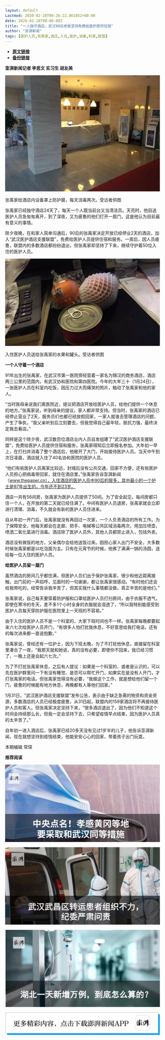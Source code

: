 ```yaml
---
layout: default
Lastmod: 2020-02-28T09:26:22.861852+00:00
date: 2020-02-18T00:00:00Z
title: "一人独守酒店，武汉90后老板坚持免费给医护提供住宿"
author: "澎湃新闻"
tags: [医护人员,张禹家,酒店,入住,医护,消毒,科室,联盟]
---
```


* [**原文链接**](http://mp.weixin.qq.com/s?__biz=MjM5MzI5NTU3MQ==&mid=2651585886&idx=5&sn=1a01c19bfbb0ef8aeb908c7082d852f3&chksm=bd6660e28a11e9f4c248ffed8cc11bf97ddb1aa449bb57314a28091c4a6fa4eb9578f6beb50c#rd)
* [**备份链接**](http://archive.today/aKK5z)


**澎湃新闻记者 李思文 实习生 胡友美**

  

![](/images/post/9b163a215332e1372ebc5b1dd1954f65.jpg)

张禹家给酒店内设备罩上防护膜，每天消毒两次。受访者供图

  
张禹家已经独守酒店24天了，每天一个人既当前台又当清洁员。天亮时，他目送医护人员急匆匆离开，到了深夜，又为疲惫的他们打开一扇门，这是他认为目前最有意义的事情。

  
除夕夜晚，在和家人简单沟通后，90后的张禹家决定开放已经停业2天的酒店，加入“武汉医护酒店支援联盟”，免费给医护人员提供住宿和服务。一周后，因人员疲惫，联盟内的多数酒店都纷纷退出，但张禹家却坚持了下来，继续守护着50位入住的医护人员。  

  

![](/images/post/7ccf7f0536d12a34ab580b1cc556f430.jpg)

入住医护人员送给张禹家的水果和罐头。受访者供图

  
**一个人守着一个酒店**

91年出生的张禹家，在武汉市第一医院旁经营着一家名为锦汉的商务酒店，酒店两三公里的范围内，有武汉协和医院和第四医院。今年的大年三十（1月24日），一张医护人员在科室内吃饭，因压力过大而痛哭的照片，触动了张禹家和他的家人。

  
“当时我母亲说我们离医院近，提议把酒店开放给医护人员，给他们提供一个休息的地方。”张禹家说，听到母亲的提议，家人都非常支持。但当时，张禹家的酒店已经停止营业了2天，服务员们也都已经放假回家，一家人就谁去管理酒店的问题，产生了争执，“我父亲听到后立刻要去，但我觉得自己最年轻，抵抗力强，最终决定我去看店。”

  
同样是这个除夕夜，武汉数百位酒店业内人员自发组建了“武汉医护酒店支援联盟”，免费给医护人员提供住宿和服务，张禹家得知后立即报名参加。大年初一早上，在打扫并消毒了整个酒店后，他敞开了大门，开始接待医护人员。当天中午到次日凌晨，酒店就入住了40名协和医院的医护人员。

  
“他们有些医护人员离家比较远，封城后没有公共交通，回家不方便，还有些医护人员担心把病毒带回家，就住在酒店里。”张禹家告诉澎湃新闻（www.thepaper.cn），入住酒店的医护人员中90后的居多，其中最小的一个护士是97年出生的，今年还不到23岁。

  
酒店一共有56间房，张禹家为医护人员提供了50间。为了安全起见，每间房都只住一个人，在开放的第二天就已经住满了。中间有医护人员退房，张禹家就会立即进行清理、消毒，不久就会有新的医护人员住进来。

  
自从年初一开门后，张禹家就没有再回过一次家，一个人负责酒店的所有工作。为了保障安全，他每天都会在走廊、把手、电梯等公共区域消毒两次，用加压喷壶，喷洒二氧化氯进行消毒。酒店除了医护人员外，其他人员都禁止进入，包括外卖。

  
酒店没有做饭的地方，父亲偶尔会给他送饭过来。因担心家人出门不安全，大多数时候张禹家都是以吃泡面为主。只有在元宵节的时候，他煮了满满一锅的汤圆，送给每一位入住的医护人员。

  
**给医护人员留一扇门**

虽然酒店的房间几乎都住满，但医护人员们出于保护张禹家，很少和他近距离接触，出门前的一声招呼，见面时的一句谢谢，都让张禹家很感动。“有时他们还会给我带吃的，经常告诉我辛苦了，但其实我什么事情都没做，真正辛苦的是他们。”

  
张禹家说，自己每天要穿着防护服和口罩给医护人员打扫房间，由于衣服不透气，即使在寒冷的冬天，差不多1个小时全身的衣服就会湿透了，“所以我特别能感受到医护人员每天穿防护服在医院里上一天班的不容易。”

  
由于入住的医护人员不是一个科室的，大家下班时间也不一样。张禹家每晚都要起来六七次给医护人员开门，“有很多人怕打扰我休息，不好意思给我打电话，还有的每次进来都一直说抱歉。”

  
张禹家说，曾经还有一位护士，因为下班太晚，为了不打扰他休息，直接留在科室里凑合了一夜，“我那天就和她说，真的没有必要，即使你不回来，我已经习惯了，一晚上还是会起六七次。”

  
为了不打扰张禹家休息，之后有人提议：如果是一个科室的、或者是认识的，可以先在医护群里问一下有没有睡觉、是否可以帮忙开门，如果实在是没有人开门，才打张禹家的电话。但张禹家觉得没有必要，“我做这个工作，就是想给他们留一个门，疲惫的时候能有地方休息，再晚都有人等他们回家。”

  
1月31日，“武汉医护酒店支援联盟”发布公告，表示由于缺乏急需的物资和资金资源，多数酒店的人员已经极度疲惫，从31日起，联盟内的159家酒店将不再接待医护人员和客人。但张禹家决定坚持下来，“很多酒店退出了，因为他们不知道这个时间会持续那么长，但我一定会坚持下去，只希望疫情早点结束，因为医护人员真的太辛苦了。”

  
自年初一进入酒店后，张禹家已经20多天没有见过1岁半的儿子，他告诉澎湃新闻，现在就想坚持到疫情结束，他能安安心心的回家，带着孩子出门玩耍。

  

  

本期编辑 常琛  

  

**推荐阅读**

  

[![](/images/post/6c8a6322a108bdcfa23942f4ea70d6f8.jpg)](http://mp.weixin.qq.com/s?__biz=MjM5MzI5NTU3MQ==&mid=2651582049&idx=2&sn=d4e0bd334eaf5e0e31378f3c03039b0c&chksm=bd6673dd8a11facb3944ac9acda5c255a363f1e0063d1eb68d0bffd93b036eeb5ec93575ad6e&scene=21#wechat_redirect)

[![](/images/post/d9b2979523c085a8e87ed5b7376db19d.jpg)](http://mp.weixin.qq.com/s?__biz=MjM5MzI5NTU3MQ==&mid=2651582994&idx=1&sn=17a647fb138df32092f2e3e8bda9f32c&chksm=bd666fae8a11e6b8de57273e6555d29b3caeab1cc387b3acaa860b49e8cafe52b3a8cb2d37db&scene=21#wechat_redirect)

[![](/images/post/65c5c2be42482f1d7439c715bea9218c.jpg)](http://mp.weixin.qq.com/s?__biz=MjM5MzI5NTU3MQ==&mid=2651581366&idx=1&sn=c530e7b9f67d0752b8ba5883493c6cd3&chksm=bd66760a8a11ff1cf31bfd533425b24cbef9f8ce43830f2e5087bd4954d97311adeb3f9e4791&scene=21#wechat_redirect)

![](/images/post/faa036129172f4ba4cb775ad946d1eff.jpg)

